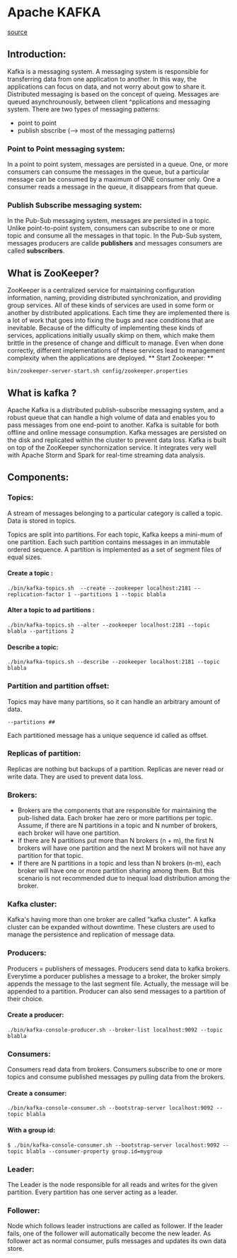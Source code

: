 # Apache KAFKA

[source](https://www.tutorialspoint.com/apache_kafka/index.htm)


## Introduction: 

Kafka is a messaging system. A messaging system is responsible for transferring data from one application to another. In this way, the applications can focus on data, and not worry about gow to share it.
Distributed messaging is based on the concept of queing. Messages are queued asynchrounously, between client ^pplications and messaging system.
There are two types of messaging patterns: 
- point to point
- publish sbscribe (--> most of the messaging patterns)

### Point to Point messaging system:

In a point to point system, messages are persisted in a queue. One, or more consumers can consume the messages in the queue, but a particular message can be consumed by a maximum of ONE consumer only.
One a consumer reads a message in the queue, it disappears from that queue.

### Publish Subscribe messaging system: 

In the Pub-Sub messaging system, messages are persisted in a topic. Unlike point-to-point system, consumers can subscribe to one or more topic and consume all the messages in that topic.
In the Pub-Sub system, messages producers are callde **publishers** and messages consumers are called **subscribers**.

## What is ZooKeeper?
ZooKeeper is a centralized service for maintaining configuration information, naming, providing distributed synchronization, and providing group services. All of these kinds of services are used in some form or another by distributed applications. Each time they are implemented there is a lot of work that goes into fixing the bugs and race conditions that are inevitable. Because of the difficulty of implementing these kinds of services, applications initially usually skimp on them, which make them brittle in the presence of change and difficult to manage. Even when done correctly, different implementations of these services lead to management complexity when the applications are deployed.
** Start Zookeeper: **
```
bin/zookeeper-server-start.sh config/zookeeper.properties

```

## What is kafka ?

Apache Kafka is a distributed publish-subscribe messaging system, and a robust queue that can handle a high volume of data and enables you to pass messages from one end-point to another.
Kafka is suitable for both offline and online message consumption. Kafka messages are persisted on the disk and replicated within the cluster to prevent data loss. Kafka is built on top of the ZooKeeper synchornization service. It integrates very well with Apache Storm and Spark for real-time streaming data analysis.





## Components: 
### Topics: 

A stream of messages belonging to a particular category is called a topic. Data is stored in topics.

Topics are split into partitions. For each topic, Kafka keeps a mini-mum of one partition. Each such partition contains messages in an immutable ordered sequence. A partition is implemented as a set of segment files of equal sizes.

#### Create a topic : 
```
./bin/kafka-topics.sh  --create --zookeeper localhost:2181 --replication-factor 1 --partitions 1 --topic blabla 
```

#### Alter a topic to ad partitions : 
```
./bin/kafka-topics.sh --alter --zookeeper localhost:2181 --topic blabla --partitions 2
```

#### Describe a topic:
```
./bin/kafka-topics.sh --describe --zookeeper localhost:2181 --topic blabla
```

### Partition and partition offset: 

Topics may have many partitions, so it can handle an arbitrary amount of data. 
```
--partitions ##
```
	
Each partitioned message has a unique sequence id called as offset.

### Replicas of partition:

Replicas are nothing but backups of a partition. Replicas are never read or write data. They are used to prevent data loss.

### Brokers:
- Brokers are the components that are responsible for maintaining the pub-lished data. Each broker hae zero or more partitions per topic. Assume, if there are N partitions in a topic and N number of brokers, each broker will have one partition.
- If there are N partitions put more than N brokers (n + m), the first N brokers will have one partition and the next M brokers will not have any partition for that topic.
- If there are N partitions in a topic and less than N brokers (n-m), each broker will have one or more partition sharing among them. But this scenario is not recommended due to inequal load distribution among the broker.

### Kafka cluster: 
Kafka's having more than one broker are called "kafka cluster". A kafka cluster can be expanded without downtime. These clusters are used to manage the persistence and replication of message data.

### Producers: 
Producers = publishers of messages. Producers send data to kafka brokers. Everytime a porducer publishes a message to a broker, the broker simply appends the message to the last segment file. Actually, the message will be appended to a partition. Producer can also send messages to a partition of their choice.
#### Create a producer:
```
./bin/kafka-console-producer.sh --broker-list localhost:9092 --topic blabla
```

### Consumers:
Consumers read data from brokers. Consumers subscribe to one or more topics and consume published messages py pulling data from the brokers.
#### Create a consumer: 
```
./bin/kafka-console-consumer.sh --bootstrap-server localhost:9092 --topic blabla
```
#### With a group id:
```
$ ./bin/kafka-console-consumer.sh --bootstrap-server localhost:9092 --topic blabla --consumer-property group.id=mygroup
```

### Leader:
The Leader is the node responsible for all reads and writes for the given partition. Every partition has one server acting as a leader.

### Follower:
Node which follows leader instructions are called as follower. If the leader fails, one of the follower will automatically become the new leader. As follower act as normal consumer, pulls messages and updates its own data store.



